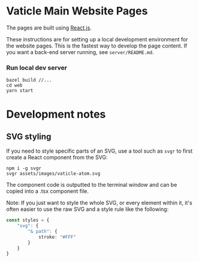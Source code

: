 # Vaticle Main Website Pages

The pages are built using [React.js](https://reactjs.org/).

These instructions are for setting up a local development environment for the website pages. This is the fastest way to develop the page content. If you want a back-end server running, see `server/README.md`.

### Run local dev server

```shell script
bazel build //...
cd web
yarn start
```

# Development notes

## SVG styling

If you need to style specific parts of an SVG, use a tool such as `svgr` to first create a React component from the SVG:

```shell script
npm i -g svgr
svgr assets/images/vaticle-atom.svg
```
The component code is outputted to the terminal window and can be copied into a .tsx component file.

Note: If you just want to style the whole SVG, or every element within it, it's often easier to use the raw SVG and a style rule like the following:

```ts
const styles = {
    "svg": {
        "& path": {
            stroke: "#FFF"
        }   
    }
}
```
